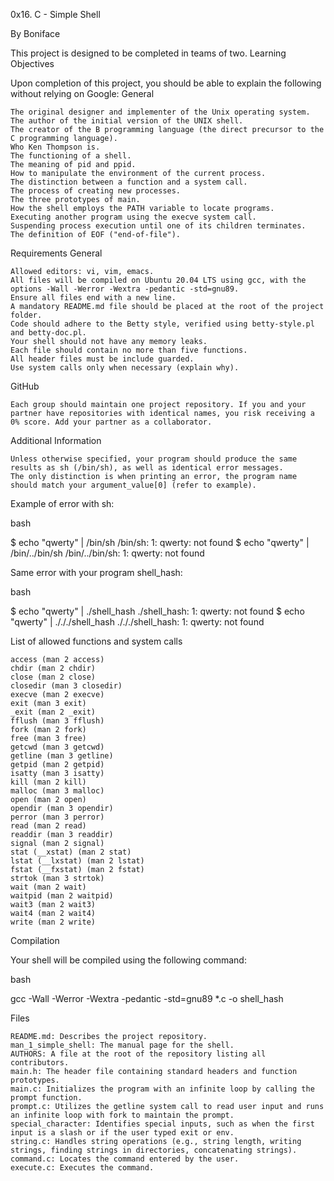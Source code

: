 0x16. C - Simple Shell

By Boniface

This project is designed to be completed in teams of two.
Learning Objectives

Upon completion of this project, you should be able to explain the following without relying on Google:
General

    The original designer and implementer of the Unix operating system.
    The author of the initial version of the UNIX shell.
    The creator of the B programming language (the direct precursor to the C programming language).
    Who Ken Thompson is.
    The functioning of a shell.
    The meaning of pid and ppid.
    How to manipulate the environment of the current process.
    The distinction between a function and a system call.
    The process of creating new processes.
    The three prototypes of main.
    How the shell employs the PATH variable to locate programs.
    Executing another program using the execve system call.
    Suspending process execution until one of its children terminates.
    The definition of EOF ("end-of-file").

Requirements
General

    Allowed editors: vi, vim, emacs.
    All files will be compiled on Ubuntu 20.04 LTS using gcc, with the options -Wall -Werror -Wextra -pedantic -std=gnu89.
    Ensure all files end with a new line.
    A mandatory README.md file should be placed at the root of the project folder.
    Code should adhere to the Betty style, verified using betty-style.pl and betty-doc.pl.
    Your shell should not have any memory leaks.
    Each file should contain no more than five functions.
    All header files must be include guarded.
    Use system calls only when necessary (explain why).

GitHub

    Each group should maintain one project repository. If you and your partner have repositories with identical names, you risk receiving a 0% score. Add your partner as a collaborator.

Additional Information

    Unless otherwise specified, your program should produce the same results as sh (/bin/sh), as well as identical error messages.
    The only distinction is when printing an error, the program name should match your argument_value[0] (refer to example).

Example of error with sh:

bash

$ echo "qwerty" | /bin/sh
/bin/sh: 1: qwerty: not found
$ echo "qwerty" | /bin/../bin/sh
/bin/../bin/sh: 1: qwerty: not found

Same error with your program shell_hash:

bash

$ echo "qwerty" | ./shell_hash
./shell_hash: 1: qwerty: not found
$ echo "qwerty" | ./././shell_hash
./././shell_hash: 1: qwerty: not found

List of allowed functions and system calls

    access (man 2 access)
    chdir (man 2 chdir)
    close (man 2 close)
    closedir (man 3 closedir)
    execve (man 2 execve)
    exit (man 3 exit)
    _exit (man 2 _exit)
    fflush (man 3 fflush)
    fork (man 2 fork)
    free (man 3 free)
    getcwd (man 3 getcwd)
    getline (man 3 getline)
    getpid (man 2 getpid)
    isatty (man 3 isatty)
    kill (man 2 kill)
    malloc (man 3 malloc)
    open (man 2 open)
    opendir (man 3 opendir)
    perror (man 3 perror)
    read (man 2 read)
    readdir (man 3 readdir)
    signal (man 2 signal)
    stat (__xstat) (man 2 stat)
    lstat (__lxstat) (man 2 lstat)
    fstat (__fxstat) (man 2 fstat)
    strtok (man 3 strtok)
    wait (man 2 wait)
    waitpid (man 2 waitpid)
    wait3 (man 2 wait3)
    wait4 (man 2 wait4)
    write (man 2 write)

Compilation

Your shell will be compiled using the following command:

bash

gcc -Wall -Werror -Wextra -pedantic -std=gnu89 *.c -o shell_hash

Files

    README.md: Describes the project repository.
    man_1_simple_shell: The manual page for the shell.
    AUTHORS: A file at the root of the repository listing all contributors.
    main.h: The header file containing standard headers and function prototypes.
    main.c: Initializes the program with an infinite loop by calling the prompt function.
    prompt.c: Utilizes the getline system call to read user input and runs an infinite loop with fork to maintain the prompt.
    special_character: Identifies special inputs, such as when the first input is a slash or if the user typed exit or env.
    string.c: Handles string operations (e.g., string length, writing strings, finding strings in directories, concatenating strings).
    command.c: Locates the command entered by the user.
    execute.c: Executes the command.
